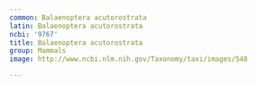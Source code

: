 ```yaml
---
common: Balaenoptera acutorostrata
latin: Balaenoptera acutorostrata
ncbi: '9767'
title: Balaenoptera acutorostrata
group: Mammals
image: http://www.ncbi.nlm.nih.gov/Taxonomy/taxi/images/548

---
```

